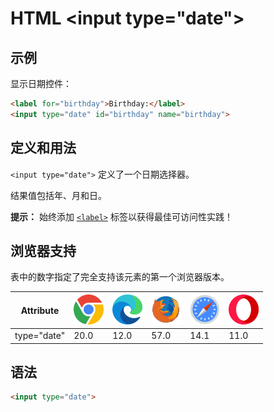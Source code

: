 HTML \<input type="date">
===

## 示例

显示日期控件：

```html idoc:preview:iframe
<label for="birthday">Birthday:</label>
<input type="date" id="birthday" name="birthday">
```

## 定义和用法

`<input type="date">` 定义了一个日期选择器。

结果值包括年、月和日。

**提示：** 始终添加 [`<label>`](./label.md) 标签以获得最佳可访问性实践！

## 浏览器支持

表中的数字指定了完全支持该元素的第一个浏览器版本。

| Attribute | ![chrome][1] | ![edge][2] | ![firefox][3] | ![safari][4] | ![opera][5] |
| ------- | --- | --- | --- | --- | --- |
| type="date" | 20.0 | 12.0 | 57.0 | 14.1 | 11.0 |

## 语法

```html
<input type="date">
```

[1]: ../assets/chrome.svg
[2]: ../assets/edge.svg
[3]: ../assets/firefox.svg
[4]: ../assets/safari.svg
[5]: ../assets/opera.svg